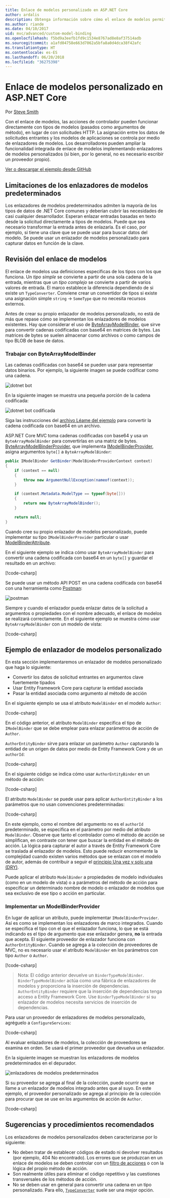 ```yaml
---
title: Enlace de modelos personalizado en ASP.NET Core
author: ardalis
description: Obtenga información sobre cómo el enlace de modelos permite que las acciones de controlador funcionen directamente con tipos de modelos en ASP.NET Core.
ms.author: riande
ms.date: 04/10/2017
uid: mvc/advanced/custom-model-binding
ms.openlocfilehash: f5bd9a3eefb1fd9c1534e8767ad8e8af37514adb
ms.sourcegitcommit: a1afd04758e663d7062a5bfa8a0d4dca38f42afc
ms.translationtype: HT
ms.contentlocale: es-ES
ms.lasthandoff: 06/20/2018
ms.locfileid: "36275398"
---
```

# <a name="custom-model-binding-in-aspnet-core"></a>Enlace de modelos personalizado en ASP.NET Core

Por [Steve Smith](https://ardalis.com/)

Con el enlace de modelos, las acciones de controlador pueden funcionar directamente con tipos de modelos (pasados como argumentos de método), en lugar de con solicitudes HTTP. La asignación entre los datos de solicitudes entrantes y los modelos de aplicaciones se controla por medio de enlazadores de modelos. Los desarrolladores pueden ampliar la funcionalidad integrada de enlace de modelos implementando enlazadores de modelos personalizados (si bien, por lo general, no es necesario escribir un proveedor propio).

[Ver o descargar el ejemplo desde GitHub](https://github.com/aspnet/Docs/tree/master/aspnetcore/mvc/advanced/custom-model-binding/)

## <a name="default-model-binder-limitations"></a>Limitaciones de los enlazadores de modelos predeterminados

Los enlazadores de modelos predeterminados admiten la mayoría de los tipos de datos de .NET Core comunes y deberían cubrir las necesidades de casi cualquier desarrollador. Esperan enlazar entradas basadas en texto desde la solicitud directamente a tipos de modelos. Puede que sea necesario transformar la entrada antes de enlazarla. Es el caso, por ejemplo, si tiene una clave que se puede usar para buscar datos del modelo. Se puede usar un enlazador de modelos personalizado para capturar datos en función de la clave.

## <a name="model-binding-review"></a>Revisión del enlace de modelos

El enlace de modelos usa definiciones específicas de los tipos con los que funciona. Un *tipo simple* se convierte a partir de una sola cadena de la entrada, mientras que un *tipo complejo* se convierte a partir de varios valores de entrada. El marco establece la diferencia dependiendo de si existe un `TypeConverter`. Conviene crear un convertidor de tipos si existe una asignación simple `string` -> `SomeType` que no necesita recursos externos.

Antes de crear su propio enlazador de modelos personalizado, no está de más que repase cómo se implementan los enlazadores de modelos existentes. Hay que considerar el uso de [ByteArrayModelBinder](/dotnet/api/microsoft.aspnetcore.mvc.modelbinding.binders.bytearraymodelbinder), que sirve para convertir cadenas codificadas con base64 en matrices de bytes. Las matrices de bytes se suelen almacenar como archivos o como campos de tipo BLOB de base de datos.

### <a name="working-with-the-bytearraymodelbinder"></a>Trabajar con ByteArrayModelBinder

Las cadenas codificadas con base64 se pueden usar para representar datos binarios. Por ejemplo, la siguiente imagen se puede codificar como una cadena.

![dotnet bot](custom-model-binding/images/bot.png "dotnet bot")

En la siguiente imagen se muestra una pequeña porción de la cadena codificada:

![dotnet bot codificada](custom-model-binding/images/encoded-bot.png "dotnet bot codificada")

Siga las instrucciones del [archivo Léame del ejemplo](https://github.com/aspnet/Docs/blob/master/aspnetcore/mvc/advanced/custom-model-binding/sample/CustomModelBindingSample/README.md) para convertir la cadena codificada con base64 en un archivo.

ASP.NET Core MVC toma cadenas codificadas con base64 y usa un `ByteArrayModelBinder` para convertirlas en una matriz de bytes. [ByteArrayModelBinderProvider](/dotnet/api/microsoft.aspnetcore.mvc.modelbinding.binders.bytearraymodelbinderprovider), que implementa [IModelBinderProvider](/dotnet/api/microsoft.aspnetcore.mvc.modelbinding.imodelbinderprovider), asigna argumentos `byte[]` a `ByteArrayModelBinder`:

```csharp
public IModelBinder GetBinder(ModelBinderProviderContext context)
{
    if (context == null)
    {
        throw new ArgumentNullException(nameof(context));
    }

    if (context.Metadata.ModelType == typeof(byte[]))
    {
        return new ByteArrayModelBinder();
    }

    return null;
}
```

Cuando cree su propio enlazador de modelos personalizado, puede implementar su tipo `IModelBinderProvider` particular o usar [ModelBinderAttribute](/dotnet/api/microsoft.aspnetcore.mvc.modelbinderattribute).

En el siguiente ejemplo se indica cómo usar `ByteArrayModelBinder` para convertir una cadena codificada con base64 en un `byte[]` y guardar el resultado en un archivo:

[!code-csharp[](custom-model-binding/sample/CustomModelBindingSample/Controllers/ImageController.cs?name=post1&highlight=3)]

Se puede usar un método API POST en una cadena codificada con base64 con una herramienta como [Postman](https://www.getpostman.com/):

![postman](custom-model-binding/images/postman.png "postman")

Siempre y cuando el enlazador pueda enlazar datos de la solicitud a argumentos o propiedades con el nombre adecuado, el enlace de modelos se realizará correctamente. En el siguiente ejemplo se muestra cómo usar `ByteArrayModelBinder` con un modelo de vista:

[!code-csharp[](custom-model-binding/sample/CustomModelBindingSample/Controllers/ImageController.cs?name=post2&highlight=2)]

## <a name="custom-model-binder-sample"></a>Ejemplo de enlazador de modelos personalizado

En esta sección implementaremos un enlazador de modelos personalizado que haga lo siguiente:

- Convertir los datos de solicitud entrantes en argumentos clave fuertemente tipados
- Usar Entity Framework Core para capturar la entidad asociada
- Pasar la entidad asociada como argumento al método de acción

En el siguiente ejemplo se usa el atributo `ModelBinder` en el modelo `Author`:

[!code-csharp[](custom-model-binding/sample/CustomModelBindingSample/Data/Author.cs?highlight=10)]

En el código anterior, el atributo `ModelBinder` especifica el tipo de `IModelBinder` que se debe emplear para enlazar parámetros de acción de `Author`. 

`AuthorEntityBinder` sirve para enlazar un parámetro `Author` capturando la entidad de un origen de datos por medio de Entity Framework Core y de un `authorId`:

[!code-csharp[](custom-model-binding/sample/CustomModelBindingSample/Binders/AuthorEntityBinder.cs?name=demo)]

En el siguiente código se indica cómo usar `AuthorEntityBinder` en un método de acción:

[!code-csharp[](custom-model-binding/sample/CustomModelBindingSample/Controllers/BoundAuthorsController.cs?name=demo2&highlight=2)]

El atributo `ModelBinder` se puede usar para aplicar `AuthorEntityBinder` a los parámetros que no usan convenciones predeterminadas:

[!code-csharp[](custom-model-binding/sample/CustomModelBindingSample/Controllers/BoundAuthorsController.cs?name=demo1&highlight=2)]

En este ejemplo, como el nombre del argumento no es el `authorId` predeterminado, se especifica en el parámetro por medio del atributo `ModelBinder`. Observe que tanto el controlador como el método de acción se simplifican, en contraste con tener que buscar la entidad en el método de acción. La lógica para capturar el autor a través de Entity Framework Core se traslada al enlazador de modelos. Esto puede reducir enormemente la complejidad cuando existen varios métodos que se enlazan con el modelo de autor, además de contribuir a seguir el [principio Una vez y solo una (DRY)](http://deviq.com/don-t-repeat-yourself/).

Puede aplicar el atributo `ModelBinder` a propiedades de modelo individuales (como en un modelo de vista) o a parámetros del método de acción para especificar un determinado nombre de modelo o enlazador de modelos que sea exclusivo de ese tipo o acción en particular.

### <a name="implementing-a-modelbinderprovider"></a>Implementar un ModelBinderProvider

En lugar de aplicar un atributo, puede implementar `IModelBinderProvider`. Así es como se implementan los enlazadores de marco integrados. Cuando se especifica el tipo con el que el enlazador funciona, lo que se está indicando es el tipo de argumento que ese enlazador genera, **no** la entrada que acepta. El siguiente proveedor de enlazador funciona con `AuthorEntityBinder`. Cuando se agrega a la colección de proveedores de MVC, no es necesario usar el atributo `ModelBinder` en los parámetros con tipo `Author` o `Author`.

[!code-csharp[](custom-model-binding/sample/CustomModelBindingSample/Binders/AuthorEntityBinderProvider.cs?highlight=17-20)]

> Nota: El código anterior devuelve un `BinderTypeModelBinder`. `BinderTypeModelBinder` actúa como una fábrica de enlazadores de modelos y proporciona la inserción de dependencias. `AuthorEntityBinder` requiere que la inserción de dependencias tenga acceso a Entity Framework Core. Use `BinderTypeModelBinder` si su enlazador de modelos necesita servicios de inserción de dependencias.

Para usar un proveedor de enlazadores de modelos personalizado, agréguelo a `ConfigureServices`:

[!code-csharp[](custom-model-binding/sample/CustomModelBindingSample/Startup.cs?name=callout&highlight=5-9)]

Al evaluar enlazadores de modelos, la colección de proveedores se examina en orden. Se usará el primer proveedor que devuelva un enlazador.

En la siguiente imagen se muestran los enlazadores de modelos predeterminados en el depurador.

![enlazadores de modelos predeterminados](custom-model-binding/images/default-model-binders.png "enlazadores de modelos predeterminados")

Si su proveedor se agrega al final de la colección, puede ocurrir que se llame a un enlazador de modelos integrado antes que al suyo. En este ejemplo, el proveedor personalizado se agrega al principio de la colección para procurar que se use en los argumentos de acción de `Author`.

[!code-csharp[](custom-model-binding/sample/CustomModelBindingSample/Startup.cs?name=callout&highlight=5-9)]

## <a name="recommendations-and-best-practices"></a>Sugerencias y procedimientos recomendados

Los enlazadores de modelos personalizados deben caracterizarse por lo siguiente:
- No deben tratar de establecer códigos de estado ni devolver resultados (por ejemplo, 404 No encontrado). Los errores que se produzcan en un enlace de modelos se deben controlar con un [filtro de acciones](xref:mvc/controllers/filters) o con la lógica del propio método de acción.
- Son realmente útiles para eliminar el código repetitivo y las cuestiones transversales de los métodos de acción.
- No se deben usar en general para convertir una cadena en un tipo personalizado. Para ello, [`TypeConverter`](/dotnet/api/system.componentmodel.typeconverter) suele ser una mejor opción.
